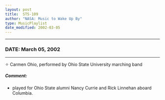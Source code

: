 ```yaml
---
layout: post
title:  STS-109
author: "NASA: Music to Wake Up By"
type: MusicPlaylist
date_modified: 2002-03-05
---
```


----
### DATE: March 05, 2002
----
✧ Carmen Ohio, performed by Ohio State University marching band

##### Comment:
* played for Ohio State alumni Nancy Currie and Rick Linnehan aboard Columbia.
